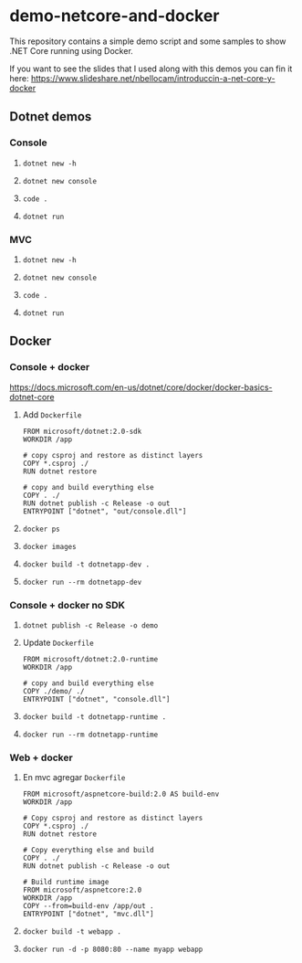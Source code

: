 # demo-netcore-and-docker

This repository contains a simple demo script and some samples to show .NET Core running using Docker.

If you want to see the slides that I used along with this demos you can fin it here: https://www.slideshare.net/nbellocam/introduccin-a-net-core-y-docker

## Dotnet demos

### Console

1. `dotnet new -h`

1. `dotnet new console`

1. `code .`

1. `dotnet run`


### MVC

1. `dotnet new -h`

1. `dotnet new console`

1. `code .`

1. `dotnet run`


## Docker

### Console + docker

https://docs.microsoft.com/en-us/dotnet/core/docker/docker-basics-dotnet-core

1. Add `Dockerfile`

    ```
    FROM microsoft/dotnet:2.0-sdk
    WORKDIR /app

    # copy csproj and restore as distinct layers
    COPY *.csproj ./
    RUN dotnet restore

    # copy and build everything else
    COPY . ./
    RUN dotnet publish -c Release -o out
    ENTRYPOINT ["dotnet", "out/console.dll"]
    ```

1. `docker ps`

1. `docker images`

1. `docker build -t dotnetapp-dev .`

1. `docker run --rm dotnetapp-dev`

### Console + docker no SDK

1. `dotnet publish -c Release -o demo`

1. Update `Dockerfile`

    ```
    FROM microsoft/dotnet:2.0-runtime
    WORKDIR /app

    # copy and build everything else
    COPY ./demo/ ./
    ENTRYPOINT ["dotnet", "console.dll"]
    ```

1. `docker build -t dotnetapp-runtime .`

1. `docker run --rm dotnetapp-runtime`

### Web + docker

1. En mvc agregar `Dockerfile`

    ```
    FROM microsoft/aspnetcore-build:2.0 AS build-env
    WORKDIR /app

    # Copy csproj and restore as distinct layers
    COPY *.csproj ./
    RUN dotnet restore

    # Copy everything else and build
    COPY . ./
    RUN dotnet publish -c Release -o out

    # Build runtime image
    FROM microsoft/aspnetcore:2.0
    WORKDIR /app
    COPY --from=build-env /app/out .
    ENTRYPOINT ["dotnet", "mvc.dll"]
    ```

1. `docker build -t webapp .`

1. `docker run -d -p 8080:80 --name myapp webapp`